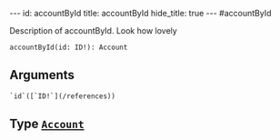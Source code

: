 --- id:
accountById
title:
accountById
hide_title: true --- #accountById

  Description of accountById. Look how lovely
```
accountById(id: ID!): Account
```
  ## Arguments
    `id`([`ID!`](/references))
  ## Type [`Account`](/references/objects/account)
